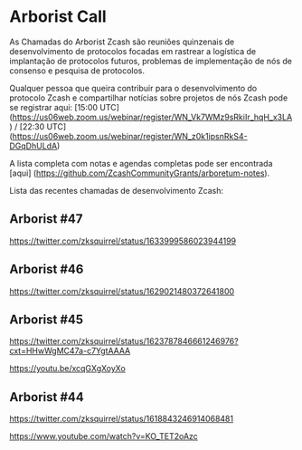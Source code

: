 # Arborist Call

As Chamadas do Arborist Zcash são reuniões quinzenais de desenvolvimento de protocolos focadas em rastrear a logística de implantação de protocolos futuros, problemas de implementação de nós de consenso e pesquisa de protocolos.

Qualquer pessoa que queira contribuir para o desenvolvimento do protocolo Zcash e compartilhar notícias sobre projetos de nós Zcash pode se registrar aqui: [15:00 UTC] (https://us06web.zoom.us/webinar/register/WN_Vk7WMz9sRkiIr_hqH_x3LA) / [22:30 UTC] (https://us06web.zoom.us/webinar/register/WN_z0k1ipsnRkS4-DGqDhULdA)

A lista completa com notas e agendas completas pode ser encontrada [aqui] (https://github.com/ZcashCommunityGrants/arboretum-notes).

Lista das recentes chamadas de desenvolvimento Zcash:

## Arborist #47
https://twitter.com/zksquirrel/status/1633999586023944199

## Arborist #46
https://twitter.com/zksquirrel/status/1629021480372641800

## Arborist #45
https://twitter.com/zksquirrel/status/1623787846661246976?cxt=HHwWgMC47a-c7YgtAAAA

https://youtu.be/xcqGXgXoyXo

## Arborist #44
https://twitter.com/zksquirrel/status/1618843246914068481

https://www.youtube.com/watch?v=KO_TET2oAzc
